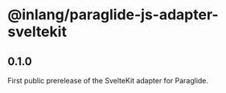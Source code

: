 # @inlang/paraglide-js-adapter-sveltekit

## 0.1.0

First public prerelease of the SvelteKit adapter for Paraglide.